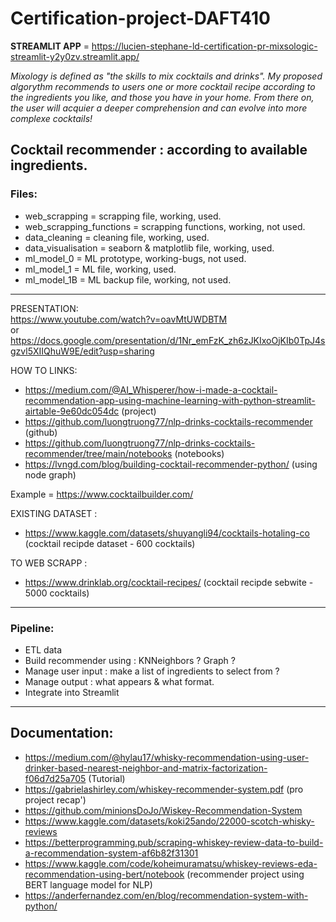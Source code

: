 # Certification-project-DAFT410  


**STREAMLIT APP** = https://lucien-stephane-ld-certification-pr-mixsologic-streamlit-y2y0zv.streamlit.app/  


*Mixology is defined as "the skills to mix cocktails and drinks". My proposed algorythm recommends to users one or more cocktail recipe according to the ingredients you like, and those you have in your home. From there on, the user will acquier a deeper comprehension and can evolve into more complexe cocktails!*  

## Cocktail recommender : according to available ingredients. 

### Files:  
* web_scrapping = scrapping file, working, used.
* web_scrapping_functions = scrapping functions, working, not used.
* data_cleaning = cleaning file, working, used.
* data_visualisation = seaborn & matplotlib file, working, used.
* ml_model_0 = ML prototype, working-bugs, not used.
* ml_model_1 = ML file, working, used.
* ml_model_1B = ML backup file, working, not used.

____________________________________________________________________________________________________________________________________________

PRESENTATION:  
https://www.youtube.com/watch?v=oavMtUWDBTM  
or  
https://docs.google.com/presentation/d/1Nr_emFzK_zh6zJKIxoOjKIb0TpJ4sgzvl5XIIQhuW9E/edit?usp=sharing
 
HOW TO LINKS:  
- https://medium.com/@AI_Whisperer/how-i-made-a-cocktail-recommendation-app-using-machine-learning-with-python-streamlit-airtable-9e60dc054dc (project)  
- https://github.com/luongtruong77/nlp-drinks-cocktails-recommender (github)  
- https://github.com/luongtruong77/nlp-drinks-cocktails-recommender/tree/main/notebooks (notebooks)  
- https://lvngd.com/blog/building-cocktail-recommender-python/ (using node graph)

Example = https://www.cocktailbuilder.com/  

EXISTING DATASET :  
- https://www.kaggle.com/datasets/shuyangli94/cocktails-hotaling-co (cocktail recipde dataset - 600 cocktails)  

TO WEB SCRAPP :  
- https://www.drinklab.org/cocktail-recipes/  (cocktail recipde sebwite - 5000 cocktails)
____________________________________________________________________________________________________________________________________________
### Pipeline:  
* ETL data
* Build recommender using :  KNNeighbors ? Graph ?
* Manage user input :  make a list of ingredients to select from ?
* Manage output : what appears & what format.  
* Integrate into Streamlit  

____________________________________________________________________________________________________________________________________________

## Documentation:
- https://medium.com/@hylau17/whisky-recommendation-using-user-drinker-based-nearest-neighbor-and-matrix-factorization-f06d7d25a705 (Tutorial)  
- https://gabrielashirley.com/whiskey-recommender-system.pdf  (pro project recap')
- https://github.com/minionsDoJo/Wiskey-Recommendation-System  
- https://www.kaggle.com/datasets/koki25ando/22000-scotch-whisky-reviews  
- https://betterprogramming.pub/scraping-whiskey-review-data-to-build-a-recommendation-system-af6b82f31301  
- https://www.kaggle.com/code/koheimuramatsu/whiskey-reviews-eda-recommendation-using-bert/notebook (recommender project using BERT language model for NLP)
- https://anderfernandez.com/en/blog/recommendation-system-with-python/



